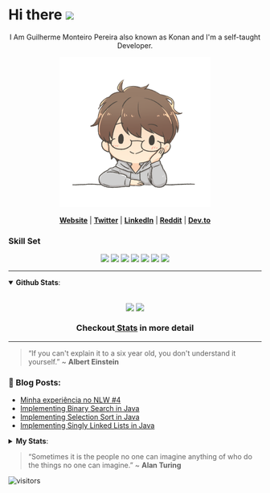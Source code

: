 # Hi there <img src="https://raw.githubusercontent.com/MartinHeinz/MartinHeinz/master/wave.gif" width="30px">

<p align="center">I Am Guilherme Monteiro Pereira also known as Konan and I'm a self-taught Developer.</p>

<p align="center">
  <img src="anotherMeNobg.png" width=300px height=300px/>
</p>

<p align="center">
  <strong><a href="https://guilhermemonteiro.dev/">Website</a></strong> |
  <strong><a href="https://twitter.com/GuilhermeKonan">Twitter</a></strong> |
  <strong><a href="https://www.linkedin.com/in/gmkonan/">LinkedIn</a></strong> |
  <strong><a href="https://www.reddit.com/user/KonanGM">Reddit</a></strong> |
  <strong><a href="https://dev.to/gmkonan">Dev.to</a></strong>
</p>

<h3>
  Skill Set
</h3>

<p align="center">
<img src="https://img.shields.io/badge/-Python-fff?&logo=python" />
<img src="https://img.shields.io/badge/-JavaScript-fff?&logo=JavaScript&logoColor=ddc508" />
<img src="https://img.shields.io/badge/-Java-fff?&logo=Java&logoColor=007396" />
<img src="https://img.shields.io/badge/-React-fff?&logo=React" />
<img src="https://img.shields.io/badge/-Linux-fff?&logo=linux&logoColor=000" />
<img src="https://img.shields.io/badge/-Node.js-fff?&logo=node.js" />
<img src="https://img.shields.io/badge/-MySQL-fff?&logo=MySQL" />
</p>


-----

<details open>
  <summary> <b>Github Stats</b>: </summary>
<br>
<p align="center">
  <img height=165 align="center" src="https://github-readme-stats.vercel.app/api?username=GMkonan&count_private=true&show_icons=true&theme=cobalt"/>
  <img height=165 align="center" src="https://github-readme-stats.vercel.app/api/top-langs/?username=GMkonan&langs_count=8&exclude_repo=Senac-Projeto&layout=compact&theme=cobalt"/>
  </p>


  <h3 align="center">Checkout<a href="https://profile-summary-for-github.com/user/GMkonan"> Stats</a> in more detail</h3>

</details>

-----

> “If you can't explain it to a six year old, you don't understand it yourself.”
> ~ <b>Albert Einstein</b>

<h3><b>📕 Blog Posts:</b></h3>

<!-- BLOG-POST-LIST:START -->
- [Minha experiência no NLW #4](https://dev.to/gmkonan/minha-experiencia-no-nlw-4-1o01)
- [Implementing Binary Search in Java](https://dev.to/gmkonan/implementing-binary-search-in-java-489a)
- [Implementing Selection Sort in Java](https://dev.to/gmkonan/implementing-selection-sort-in-java-26c2)
- [Implementing Singly Linked Lists in Java](https://dev.to/gmkonan/implementing-singly-linked-lists-in-java-gbh)
<!-- BLOG-POST-LIST:END -->

<details>
  <summary> <b>My Stats</b>: </summary>
<br>
<!--START_SECTION:waka-->
**🐱 My Github Data** 

> 🏆 121 Contributions in the Year 2021
 > 
> 📦 106.7 kB Used in Github's Storage 
 > 
> 💼 Opted to Hire
 > 
> 📜 18 Public Repositories 
 > 
> 🔑 43 Private Repositories  
 > 
**I'm a Night 🦉** 

```text
🌞 Morning    128 commits    ███████░░░░░░░░░░░░░░░░░░   30.84% 
🌆 Daytime    76 commits     ████░░░░░░░░░░░░░░░░░░░░░   18.31% 
🌃 Evening    113 commits    ██████░░░░░░░░░░░░░░░░░░░   27.23% 
🌙 Night      98 commits     ██████░░░░░░░░░░░░░░░░░░░   23.61%

```
📅 **I'm Most Productive on Wednesday** 

```text
Monday       56 commits     ███░░░░░░░░░░░░░░░░░░░░░░   13.49% 
Tuesday      61 commits     ███░░░░░░░░░░░░░░░░░░░░░░   14.7% 
Wednesday    76 commits     ████░░░░░░░░░░░░░░░░░░░░░   18.31% 
Thursday     66 commits     ████░░░░░░░░░░░░░░░░░░░░░   15.9% 
Friday       68 commits     ████░░░░░░░░░░░░░░░░░░░░░   16.39% 
Saturday     33 commits     ██░░░░░░░░░░░░░░░░░░░░░░░   7.95% 
Sunday       55 commits     ███░░░░░░░░░░░░░░░░░░░░░░   13.25%

```


📊 **This Week I Spent My Time On** 

```text
💬 Programming Languages: 
TypeScript               3 hrs 52 mins       ████████████████████░░░░░   83.4% 
CSS                      46 mins             ████░░░░░░░░░░░░░░░░░░░░░   16.6%

```


<!--END_SECTION:waka-->

</details>


> “Sometimes it is the people no one can imagine anything of who do the things no one can imagine.”
> ~ <b>Alan Turing</b>

![visitors](https://visitor-badge.glitch.me/badge?page_id=GMkonan.GMkonan)

<!--
**GMkonan/GMkonan** is a ✨ _special_ ✨ repository because its `README.md` (this file) appears on your GitHub profile.

Here are some ideas to get you started:

- 🔭 I’m currently working on ...
- 🌱 I’m currently learning ...
- 👯 I’m looking to collaborate on ...
- 🤔 I’m looking for help with ...
- 💬 Ask me about ...
- 📫 How to reach me: ...
- 😄 Pronouns: ...
- ⚡ Fun fact: ...

“If you can’t explain it to a 6-year-old, you don’t understand it yourself,” ~ <b>Albert Einstein</b>

Forma de organizar pins caso queira botar algum dps
<a href="https://github.com/anuraghazra/github-readme-stats">
  <img align="center" src="https://github-readme-stats.vercel.app/api/pin/?username=anuraghazra&repo=github-readme-stats" />
</a>
<a href="https://github.com/anuraghazra/convoychat">
  <img align="center" src="https://github-readme-stats.vercel.app/api/pin/?username=anuraghazra&repo=convoychat" />
</a>
-->

